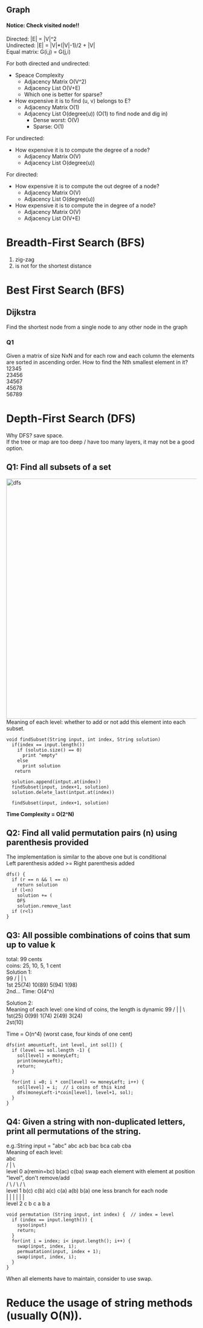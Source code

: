 ## Graph

#### Notice: Check visited node!!

Directed: |E| = |V|^2  
Undirected: |E| = |V|*(|V|-1)/2 + |V|  
Equal matrix: G(i,j) = G(j,i)  

For both directed and undirected:  
* Speace Complexity    
  * Adjacency Matrix O(V^2)   
  * Adjacency List O(V+E)  
  * Which one is better for sparse?  
* How expensive it is to find (u, v) belongs to E?  
  * Adjacency Matrix O(1)  
  * Adjacency List O(degree(u)) (O(1) to find node and dig in)  
    * Dense worst: O(V)  
    * Sparse: O(1)  

For undirected:  
* How expensive it is to compute the degree of a node?  
  * Adjacency Matrix O(V)   
  * Adjacency List O(degree(u))    

For directed:  
* How expensive it is to compute the out degree of a node?  
  * Adjacency Matrix O(V)   
  * Adjacency List O(degree(u))    
* How expensive it is to compute the in degree of a node?  
  * Adjacency Matrix O(V)   
  * Adjacency List O(V+E)    

# Breadth-First Search (BFS)
1. zig-zag
2. is not for the shortest distance

# Best First Search (BFS)
## Dijkstra
Find the shortest node from a single node to any other node in the graph  

### Q1
Given a matrix of size NxN and for each row and each column the elements are sorted in ascending order. How to find the Nth smallest element in it?  
12345  
23456  
34567  
45678  
56789  



# Depth-First Search (DFS)
Why DFS? 
save space.  
If the tree or map are too deep / have too many layers, it may not be a good option.  

## Q1: Find all subsets of a set  
<img width="636" alt="dfs" src="https://cloud.githubusercontent.com/assets/14355257/20113669/5d6554aa-a5bf-11e6-9d60-0299db53d260.png">
Meaning of each level: whether to add or not add this element into each subset.  

```
void findSubset(String input, int index, String solution)
  if(index == input.length()) 
    if (solutio.size() == 0)
      print "empty"
    else
      print solution
   return

  solution.append(intput.at(index))
  findSubset(input, index+1, solution)
  solution.delete_last(intput.at(index))

  findSubset(input, index+1, solution)
```
**Time Complexity = O(2^N)**

## Q2: Find all valid permutation pairs (n) using parenthesis provided
The implementation is similar to the above one but is conditional   
Left parenthesis added >= Right parenthesis added  
```
dfs() {
  if (r == n && l == n)
    return solution
  if (l<n)
    solution += (
    DFS
    solution.remove_last
  if (r<l)
}
```
## Q3: All possible combinations of coins that sum up to value k
total: 99 cents  
coins: 25, 10, 5, 1 cent  
Solution 1:  
              99
       /     |     |     \          
1st 25(74) 10(89) 5(94) 1(98)   
2nd...
Time: O(4^n)

Solution 2:  
Meaning of each level: one kind of coins, the length is dynamic
                    99
           /     |     |     \          
1st(25) 0(99)  1(74)  2(49) 3(24)   
2st(10)

Time = O(n^4) (worst case, four kinds of one cent)
```
dfs(int amountLeft, int level, int sol[]) {
  if (level == sol.length -1) {
    sol[level] = moneyLeft;
    print(moneyLeft);
    return;
  }
  
  for(int i =0; i * con[level] <= moneyLeft; i++) {
    sol[level] = i;  // i coins of this kind
    dfs(moneyLeft-i*coin[level], level+1, sol);
  }
}
```

## Q4: Given a string with non-duplicated letters, print all permutations of the string.  
e.g.:String input = "abc"     abc acb bac bca cab cba  
Meaning of each level:   
                        abc  
              /          |          \  
level 0  a(remin=bc)   b(ac)         c(ba)    swap each element with element at position "level", don't remove/add        
           /   \       /   \         /   \  
level 1  b(c)  c(b)   a(c)  c(a)    a(b)  b(a)  one less branch for each node  
          |     |     |     |       |     |  
level 2   c     b     c     a       b     a  
```
void permutation (String input, int index) {  // index = level
  if (index == input.length()) {
    syso(input)
    return;
  }
  for(int i = index; i< input.length(); i++) {
    swap(input, index, i);
    permuatation(input, index + 1);
    swap(input, index, i);
  }
}
```
When all elements have to maintain, consider to use swap.
# Reduce the usage of string methods (usually O(N)).
